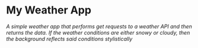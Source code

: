 # My Weather App

*A simple weather app that performs get requests to a weather API and then returns the data. If the weather conditions are either snowy or cloudy, then the background reflects said conditions stylistically*